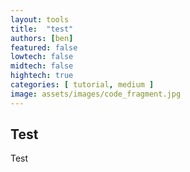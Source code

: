 ```yaml
---
layout: tools
title:  "test"
authors: [ben]
featured: false
lowtech: false
midtech: false
hightech: true
categories: [ tutorial, medium ]
image: assets/images/code_fragment.jpg
---
```


## Test
Test
